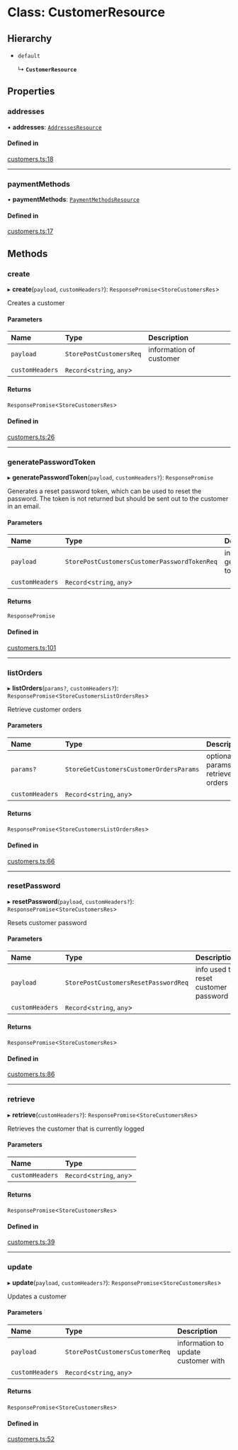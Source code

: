 # Class: CustomerResource

## Hierarchy

- `default`

  ↳ **`CustomerResource`**

## Properties

### addresses

• **addresses**: [`AddressesResource`](AddressesResource.md)

#### Defined in

[customers.ts:18](https://github.com/medusajs/medusa/blob/418ff2a33/packages/medusa-js/src/resources/customers.ts#L18)

___

### paymentMethods

• **paymentMethods**: [`PaymentMethodsResource`](PaymentMethodsResource.md)

#### Defined in

[customers.ts:17](https://github.com/medusajs/medusa/blob/418ff2a33/packages/medusa-js/src/resources/customers.ts#L17)

## Methods

### create

▸ **create**(`payload`, `customHeaders?`): `ResponsePromise`<`StoreCustomersRes`\>

Creates a customer

#### Parameters

| Name | Type | Description |
| :------ | :------ | :------ |
| `payload` | `StorePostCustomersReq` | information of customer |
| `customHeaders` | `Record`<`string`, `any`\> |  |

#### Returns

`ResponsePromise`<`StoreCustomersRes`\>

#### Defined in

[customers.ts:26](https://github.com/medusajs/medusa/blob/418ff2a33/packages/medusa-js/src/resources/customers.ts#L26)

___

### generatePasswordToken

▸ **generatePasswordToken**(`payload`, `customHeaders?`): `ResponsePromise`

Generates a reset password token, which can be used to reset the password.
The token is not returned but should be sent out to the customer in an email.

#### Parameters

| Name | Type | Description |
| :------ | :------ | :------ |
| `payload` | `StorePostCustomersCustomerPasswordTokenReq` | info used to generate token |
| `customHeaders` | `Record`<`string`, `any`\> |  |

#### Returns

`ResponsePromise`

#### Defined in

[customers.ts:101](https://github.com/medusajs/medusa/blob/418ff2a33/packages/medusa-js/src/resources/customers.ts#L101)

___

### listOrders

▸ **listOrders**(`params?`, `customHeaders?`): `ResponsePromise`<`StoreCustomersListOrdersRes`\>

Retrieve customer orders

#### Parameters

| Name | Type | Description |
| :------ | :------ | :------ |
| `params?` | `StoreGetCustomersCustomerOrdersParams` | optional params to retrieve orders |
| `customHeaders` | `Record`<`string`, `any`\> |  |

#### Returns

`ResponsePromise`<`StoreCustomersListOrdersRes`\>

#### Defined in

[customers.ts:66](https://github.com/medusajs/medusa/blob/418ff2a33/packages/medusa-js/src/resources/customers.ts#L66)

___

### resetPassword

▸ **resetPassword**(`payload`, `customHeaders?`): `ResponsePromise`<`StoreCustomersRes`\>

Resets customer password

#### Parameters

| Name | Type | Description |
| :------ | :------ | :------ |
| `payload` | `StorePostCustomersResetPasswordReq` | info used to reset customer password |
| `customHeaders` | `Record`<`string`, `any`\> |  |

#### Returns

`ResponsePromise`<`StoreCustomersRes`\>

#### Defined in

[customers.ts:86](https://github.com/medusajs/medusa/blob/418ff2a33/packages/medusa-js/src/resources/customers.ts#L86)

___

### retrieve

▸ **retrieve**(`customHeaders?`): `ResponsePromise`<`StoreCustomersRes`\>

Retrieves the customer that is currently logged

#### Parameters

| Name | Type |
| :------ | :------ |
| `customHeaders` | `Record`<`string`, `any`\> |

#### Returns

`ResponsePromise`<`StoreCustomersRes`\>

#### Defined in

[customers.ts:39](https://github.com/medusajs/medusa/blob/418ff2a33/packages/medusa-js/src/resources/customers.ts#L39)

___

### update

▸ **update**(`payload`, `customHeaders?`): `ResponsePromise`<`StoreCustomersRes`\>

Updates a customer

#### Parameters

| Name | Type | Description |
| :------ | :------ | :------ |
| `payload` | `StorePostCustomersCustomerReq` | information to update customer with |
| `customHeaders` | `Record`<`string`, `any`\> |  |

#### Returns

`ResponsePromise`<`StoreCustomersRes`\>

#### Defined in

[customers.ts:52](https://github.com/medusajs/medusa/blob/418ff2a33/packages/medusa-js/src/resources/customers.ts#L52)
